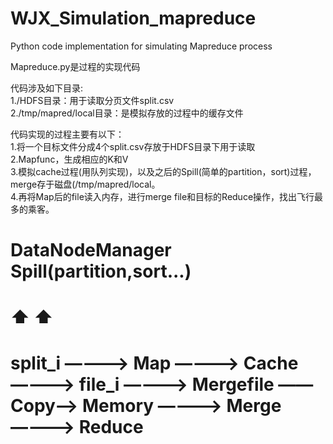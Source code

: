 # WJX_Simulation_mapreduce
Python code implementation for simulating Mapreduce process

Mapreduce.py是过程的实现代码

代码涉及如下目录:  
1./HDFS目录：用于读取分页文件split.csv  
2./tmp/mapred/local目录：是模拟存放的过程中的缓存文件  

代码实现的过程主要有以下：  
1.将一个目标文件分成4个split.csv存放于HDFS目录下用于读取  
2.Mapfunc，生成相应的K和V  
3.模拟cache过程(用队列实现)，以及之后的Spill(简单的partition，sort)过程，merge存于磁盘(/tmp/mapred/local。  
4.再将Map后的file读入内存，进行merge file和目标的Reduce操作，找出飞行最多的乘客。  

                              
#              DataNodeManager      Spill(partition,sort...)    
#                ⬆                     ⬆
# split_i ————> Map ————> Cache ————> file_i ————> Mergefile ——Copy——> Memory ————> Merge ————> Reduce
